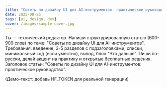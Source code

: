 ```yaml
---
title: "Советы по дизайну UI для AI-инструментов: практическое руководство"
date: 2025-08-25
tags: [ai, design, dev]
cover: /images/sample-cover.jpg
---
```



Ты — технический редактор. Напиши структурированную статью (600-900 слов) по теме: "Советы по дизайну UI для AI-инструментов".
Требования: введение, 3-5 разделов с подзаголовками, списки, минимальный код (если уместно), вывод, блок "Что дальше".
Пиши по-русски, делай акцент на практику и открытые бесплатные решения.
Заголовок статьи: "Советы по дизайну UI для AI-инструментов: практическое руководство".


(Демо-текст: добавь HF_TOKEN для реальной генерации)
